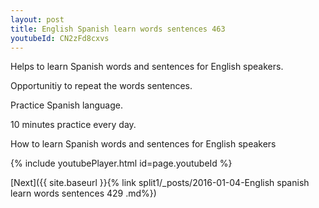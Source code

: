 ```yaml
---
layout: post
title: English Spanish learn words sentences 463 
youtubeId: CN2zFd8cxvs
---
```

 
 
Helps to learn Spanish words and sentences for English speakers.

Opportunitiy to repeat the words sentences. 

Practice Spanish language. 
 
10 minutes practice every day. 
 
How to learn Spanish words and sentences for English speakers 
 
{% include youtubePlayer.html id=page.youtubeId %}
 
 
[Next]({{ site.baseurl }}{% link  split1/_posts/2016-01-04-English spanish learn words sentences 429 .md%})
 
